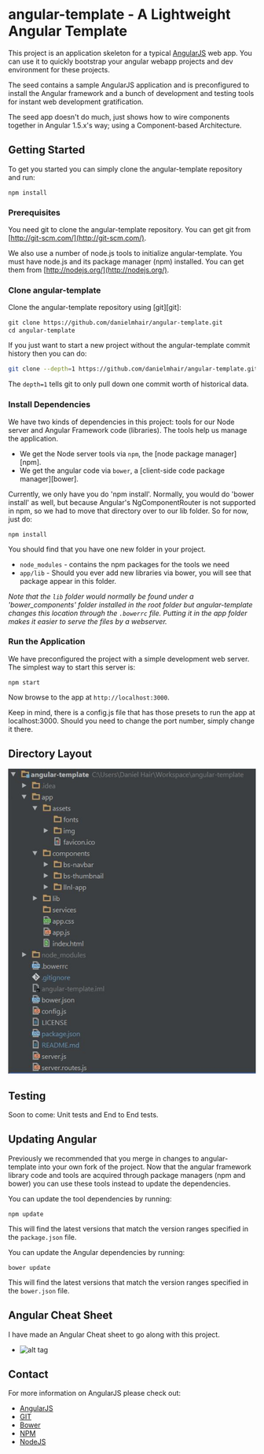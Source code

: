 # angular-template - A Lightweight Angular Template

This project is an application skeleton for a typical [AngularJS](http://angularjs.org/) web app.
You can use it to quickly bootstrap your angular webapp projects and dev environment for these
projects.

The seed contains a sample AngularJS application and is preconfigured to install the Angular
framework and a bunch of development and testing tools for instant web development gratification.

The seed app doesn't do much, just shows how to wire components together in Angular 1.5.x's way;
using a Component-based Architecture.


## Getting Started

To get you started you can simply clone the angular-template repository and run:
```
npm install
```

### Prerequisites

You need git to clone the angular-template repository. You can get git from
[http://git-scm.com/](http://git-scm.com/).

We also use a number of node.js tools to initialize angular-template. You must have node.js and
its package manager (npm) installed.  You can get them from [http://nodejs.org/](http://nodejs.org/).

### Clone angular-template

Clone the angular-template repository using [git][git]:

```
git clone https://github.com/danielmhair/angular-template.git
cd angular-template
```

If you just want to start a new project without the angular-template commit history then you can do:

```bash
git clone --depth=1 https://github.com/danielmhair/angular-template.git <your-project-name>
```

The `depth=1` tells git to only pull down one commit worth of historical data.

### Install Dependencies

We have two kinds of dependencies in this project: tools for our Node server and Angular Framework code (libraries).  The tools help
us manage the application.

* We get the Node server tools via `npm`, the [node package manager][npm].
* We get the angular code via `bower`, a [client-side code package manager][bower].

Currently, we only have you do 'npm install'. Normally, you would do 'bower install'
as well, but because Angular's NgComponentRouter is not supported in npm, so we had to
move that directory over to our lib folder. So for now, just do:

```
npm install
```

You should find that you have one new folder in your project.

* `node_modules` - contains the npm packages for the tools we need
* `app/lib` - Should you ever add new libraries via bower, you will see that package appear in this folder.

*Note that the `lib` folder would normally be found under a 'bower_components' folder installed in the root
folder but angular-template changes this location through the `.bowerrc` file.  Putting it in the app folder makes
it easier to serve the files by a webserver.*

### Run the Application

We have preconfigured the project with a simple development web server.  The simplest way to start
this server is:

```
npm start
```

Now browse to the app at `http://localhost:3000`.

Keep in mind, there is a config.js file that has those presets to run the app at localhost:3000.
Should you need to change the port number, simply change it there.


## Directory Layout

![alt tag](https://raw.githubusercontent.com/danielmhair/angular-template/master/app/assets/img/project-layout.jpg)

## Testing

Soon to come: Unit tests and End to End tests.

## Updating Angular

Previously we recommended that you merge in changes to angular-template into your own fork of the project.
Now that the angular framework library code and tools are acquired through package managers (npm and
bower) you can use these tools instead to update the dependencies.

You can update the tool dependencies by running:

```
npm update
```

This will find the latest versions that match the version ranges specified in the `package.json` file.

You can update the Angular dependencies by running:

```
bower update
```

This will find the latest versions that match the version ranges specified in the `bower.json` file.

## Angular Cheat Sheet

I have made an Angular Cheat sheet to go along with this project.
* ![alt tag](https://raw.githubusercontent.com/danielmhair/angular-template/master/angular-cheatsheet.jpg)

## Contact

For more information on AngularJS please check out:
* [AngularJS](http://angularjs.org/)
* [GIT](http://git-scm.com/)
* [Bower](http://bower.io)
* [NPM](https://www.npmjs.org/)
* [NodeJS](http://nodejs.org)